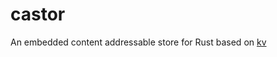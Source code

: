 # castor

An embedded content addressable store for Rust based on [kv](https://github.com/zshipko/rust-kv)


